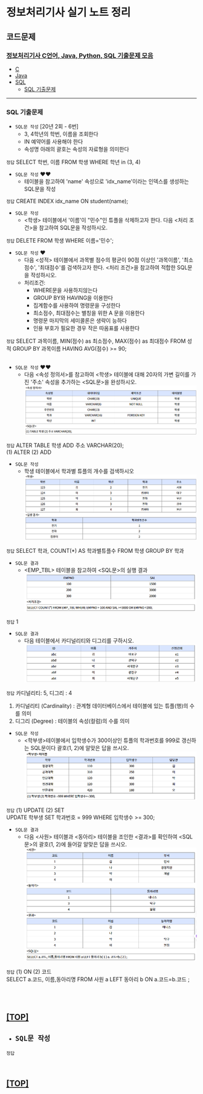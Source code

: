 # 정보처리기사 실기 노트 정리

## 코드문제

### [정보처리기사 C언어, Java, Python, SQL 기출문제 모음](https://complainrevolutionist.tistory.com/38)

- [C](https://complainrevolutionist.tistory.com/category/C)
- [Java](https://complainrevolutionist.tistory.com/category/Java)
- [SQL](https://complainrevolutionist.tistory.com/category/%EC%98%A4%EB%9D%BC%ED%81%B4%20SQL)
  - [SQL 기출문제](#sql-기출문제)

---
### SQL 기출문제
 

- `SQL문 작성` [20년 2회 - 6번]
  - 3, 4학년의 학번, 이름을 조회한다
  - IN 예약어를 사용해야 한다
  - 속성명 아래의 괄호는 속성의 자료형을 의미한다

`정답` 
SELECT 학번, 이름 FROM 학생
WHERE 학년 in (3, 4)
<br/>

- `SQL문 작성` ♥️♥️ 
  - <student> 테이블을 참고하여 'name' 속성으로 'idx_name'이라는 인덱스를 생성하는 SQL문을 작성

`정답`
CREATE INDEX idx_name ON student(name);
<br/>

- `SQL문 작성`
  -  <학생> 테이블에서 '이름'이 "민수"인 튜플을 삭제하고자 한다. 다음 <처리 조건>을 참고하여 SQL문을 작성하시오.

`정답`
DELETE FROM 학생 WHERE 이름='민수';
<br/>

- `SQL문 작성` ♥️ 
  - 다음 <성적> 테이블에서 과목별 점수의 평균이 90점 이상인 '과목이름', '최소점수', '최대점수'를 검색하고자 한다. <처리 조건>을 참고하여 적합한 SQL문을 작성하시오.
  - 처리조건: 
    - WHERE문을 사용하지않는다
    - GROUP BY와 HAVING을 이용한다
    - 집계함수를 사용하여 명령문을 구성한다
    - 최소점수, 최대점수는 별칭을 위한 A 문을 이용한다
    - 명령문 마지막의 세미콜론은 생략이  능하다
    - 인용 부호가 필요한 경우 작은 따옴표를 사용한다

`정답`
SELECT 과목이름, MIN(점수) as 최소점수, MAX(점수) as 최대점수
FROM 성적
GROUP BY 과목이름
HAVING AVG(점수) >= 90;  
<br/>

- `SQL문 작성` ♥️♥️
  - 다음  <속성 정의서>를 참고하여 <학생> 테이블에 대해 20자의 가변 길이를 가진 '주소' 속성을 추가하는 <SQL문>을 완성하시오.
![20년3회20번](./images/20년_3회_20번.png)

`정답`
ALTER TABLE 학생 ADD 주소 VARCHAR(20);
<br/>
(1) ALTER   (2) ADD

- `SQL문 작성` 
  - 학생 테이블에서 학과별 튜플의 개수를 검색하시오
![20년4회9번](./images/20년_4회_09번.png)  

`정답`
SELECT 학과, COUNT(*) AS 학과별튜플수
FROM 학생
GROUP BY 학과

- `SQL문 결과` 
  - <EMP_TBL> 테이블을 참고하여 <SQL문>의 실행 결과
![20년1회6번](./images/21년_1회_06번.png)

`정답`
1

- `SQL문 결과` 
  - 다음 테이블에서 카디널리티와 디그리를 구하시오.
![21년1회14번](./images/21년_1회_14번.png)

`정답`
카디널리티: 5, 디그리 : 4 <br/>

1. 카디널리티 (Cardinality) : 관계형 데이터베이스에서 테이블에 있는 튜플(행)의 수를 의미
2. 디그리 (Degree) : 테이블의 속성(컬럼)의 수를 의미

- `SQL문 작성` 
  - <학부생>테이블에서 입학생수가 300이상인 튜플의 학과번호를 999로 갱신하는 SQL문이다 괄호(1, 2)에 알맞은 답을 쓰시오.
![21년2회5번](./images/21년_2회_05번.png)

`정답` (1) UPDATE   (2) SET  <br/>
UPDATE 학부생 SET 학과번호 = 999 WHERE 입학생수 >= 300;

- `SQL문 결과` 
  - 다음 <사원> 테이블과 <동아리> 테이블을 조인한 <결과>를 확인하여 <SQL문>의 괄호(1, 2)에 들어갈 알맞은 답을 쓰시오. 
![21년2회6번](./images/21년_2회_06번.png)

`정답` (1) ON   (2) 코드  <br/>
SELECT a.코드, 이름,동아리명 FROM 사원 a LEFT 동아리 b ON a.코드=b.코드 ;

<br/>

<br/>

[[TOP]](#코드문제)
---
- `SQL문 작성` 
  - 

`정답`
<br/>

<br/>

[[TOP]](#코드문제)
---
